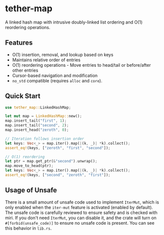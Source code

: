 # tether-map

A linked hash map with intrusive doubly-linked list ordering and O(1) reordering operations.

## Features

- O(1) insertion, removal, and lookup based on keys
- Maintains relative order of entries
- O(1) reordering operations - Move entries to head/tail or before/after other entries
- Cursor-based navigation and modification
- `no_std` compatible (requires `alloc` and `core`).

## Quick Start

```rust
use tether_map::LinkedHashMap;

let mut map = LinkedHashMap::new();
map.insert_tail("first", 1);
map.insert_tail("second", 2);
map.insert_head("zeroth", 0);

// Iteration follows insertion order
let keys: Vec<_> = map.iter().map(|(k, _)| *k).collect();
assert_eq!(keys, ["zeroth", "first", "second"]);

// O(1) reordering
let ptr = map.get_ptr(&"second").unwrap();
map.move_to_head(ptr);
let keys: Vec<_> = map.iter().map(|(k, _)| *k).collect();
assert_eq!(keys, ["second", "zeroth", "first"]);
```

## Usage of Unsafe
There is a small amount of unsafe code used to implement `IterMut`, which is only enabled when the
`iter-mut` feature is activated (enabled by default). The unsafe code is carefully reviewed to
ensure safety and is checked with miri. If you don't need `IterMut`, you can disable it, and the
crate will turn on `#[forbid(unsafe_code)]` to ensure no unsafe code is present. You can see this
behavior in `lib.rs`.